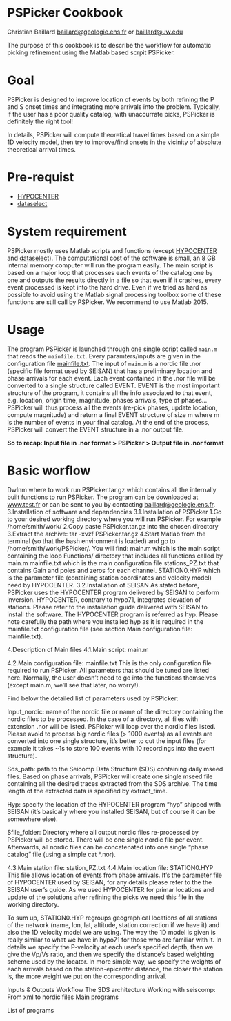 # PSPicker Cookbook

Christian Baillard
baillard@geologie.ens.fr or baillard@uw.edu

The purpose of this cookbook is to describe the workflow for automatic picking refinement using the Matlab based scrpit PSPicker.

# Goal

PSPicker is designed to improve location of events by both refining the P and S onset times and integrating more arrivals into the problem. Typically, if the user has a poor quality catalog, with unaccurrate picks, PSPicker is definitely the right tool!

In details, PSPicker will compute theoretical travel times based on a simple 1D velocity model, then try to improve/find onsets in the vicinity of absolute theoretical arrival times.

# Pre-requist

* [HYPOCENTER](hypocenter.md)
* [dataselect](dataselect.md)

# System requirement 
PSPicker mostly uses Matlab scripts and functions (except [HYPOCENTER](hypocenter.md) and [dataselect](dataselect.md)). The computational cost of the software is small, an 8 GB internal memory computer will run the program easily. The main script is based on a major loop that processes each events of the catalog one by one and outputs the results directly in a file so that even if it crashes, every event processed is kept into the hard drive. Even if we tried as hard as possible to avoid using the Matlab signal processing toolbox some of these functions are still call by PSPicker. We recommend to use Matlab 2015.

# Usage

The program PSPicker is launched through one single script called `main.m` that reads the `mainfile.txt`. Every paramters/inputs are given in the configuration file [mainfile.txt](mainfile.md). The input of `main.m` is a nordic file .nor (specific file format used by SEISAN) that has a preliminary location and phase arrivals for each event. Each event contained in the .nor file will be converted to a single structure called EVENT. EVENT is the most important structure of the program, it contains all the info associated to that event, e.g. location, origin time, magnitude, phases arrivals, type of phases... PSPicker will thus process all the events (re-pick phases, update location, compute magnitude) and return a final EVENT structure of size m where m is the number of events in your final catalog. At the end of the process, PSPicker will convert the EVENT structure in a .nor output file.

**So to recap: Input file in .nor format > PSPicker > Output file in .nor format**

# Basic worflow

Dwlnm
where to work
run
PSPicker.tar.gz which contains all the internally built functions to run PSPicker. The program can be downloaded at www.test.fr or can be sent to you by contacting baillard@geologie.ens.fr. 3.Installation of software and dependencies 3.1.Installation of PSPicker 1.Go to your desired working directory where you will run PSPicker. For example /home/smith/work/ 2.Copy paste PSPicker.tar.gz into the chosen directory 3.Extract the archive: tar -xvzf PSPicker.tar.gz 4.Start Matlab from the terminal (so that the bash environment is loaded) and go to /home/smith/work/PSPicker/. You will find: ­main.m which is the main script containing the loop ­Functions/ directory that includes all functions called by main.m ­mainfile.txt which is the main configuration file ­stations_PZ.txt that contains Gain and poles and zeros for each channel. ­STATION0.HYP which is the parameter file (containing station coordinates and velocity model) need by HYPOCENTER. 3.2.Installation of SEISAN As stated before, PSPicker uses the HYPOCENTER program delivered by SEISAN to perform inversion. HYPOCENTER, contrary to hypo71, integrates elevation of stations. Please refer to the installation guide delivered with SEISAN to install the software. The HYPOCENTER program is referred as hyp. Please note carefully the path where you installed hyp as it is required in the mainfile.txt configuration file (see section Main configuration file: mainfile.txt).

4.Description of Main files 4.1.Main script: main.m

4.2.Main configuration file: mainfile.txt This is the only configuration file required to run PSPicker. All parameters that should be tuned are listed here. Normally, the user doesn’t need to go into the functions themselves (except main.m, we’ll see that later, no worry!).

Find below the detailed list of parameters used by PSPicker:

­Input_nordic: name of the nordic file or name of the directory containing the nordic files to be processed. In the case of a directory, all files with extension .nor will be listed. PSPicker will loop over the nordic files listed. Please avoid to process big nordic files (> 1000 events) as all events are converted into one single structure, it’s better to cut the input files (for example it takes ~1s to store 100 events with 10 recordings into the event structure).

­Sds_path: path to the Seicomp Data Structure (SDS) containing daily mseed files. Based on phase arrivals, PSPicker will create one single mseed file containing all the desired traces extracted from the SDS archive. The time length of the extracted data is specified by extract_time.

­Hyp: specify the location of the HYPOCENTER program “hyp” shipped with SEISAN (it’s basically where you installed SEISAN, but of course it can be somewhere else).

­Sfile_folder: Directory where all output nordic files re-processed by PSPicker will be stored. There will be one single nordic file per event. Afterwards, all nordic files can be concatenated into one single “phase catalog” file (using a simple cat *.nor).

4.3.Main station file: station_PZ.txt 4.4.Main location file: STATION0.HYP This file allows location of events from phase arrivals. It’s the parameter file of HYPOCENTER used by SEISAN, for any details please refer to the the SEISAN user’s guide. As we used HYPOCENTER for primar locations and update of the solutions after refining the picks we need this file in the working directory.

To sum up, STATION0.HYP regroups geographical locations of all stations of the network (name, lon, lat, altitude, station correction if we have it) and also the 1D velocity model we are using. The way the 1D model is given is really similar to what we have in hypo71 for those who are familiar with it. In details we specify the P-velocity at each user’s specified depth, then we give the Vp/Vs ratio, and then we specify the distance’s based weighting scheme used by the locator. In more simple way, we specify the weights of each arrivals based on the station-epicenter distance, the closer the station is, the more weight we put on the corresponding arrival.

Inputs & Outputs Workflow The SDS architecture Working with seiscomp: From xml to nordic files Main programs

List of programs


